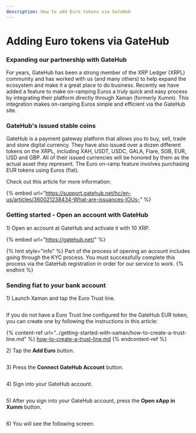 ```yaml
---
description: How to add Euro tokens via GateHub
---
```


# Adding Euro tokens via GateHub

### Expanding our partnership with GateHub

For years, GateHub has been a strong member of the XRP Ledger (XRPL) community and has worked with us (and many others) to help expand the ecosystem and make it a great place to do business. Recently we have added a feature to make on-ramping Euros a truly quick and easy process by integrating their platform directly through Xaman (formerly Xumm). This integration makes on-ramping Euros simple and efficient via the GateHub site.

### GateHub's issued stable coins

GateHub is a payment gateway platform that allows you to buy, sell, trade and store digital currency. They have also issued over a dozen different tokens on the XRPL, including XAH, USDT, USDC, GALA, Flare, SGB, EUR, USD and GBP. All of their issued currencies will be honored by them as the actual asset they represent.  The Euro on-ramp feature involves purchasing EUR tokens using Euros (fiat).

Check out this article for more information:

{% embed url="https://support.gatehub.net/hc/en-us/articles/360021238434-What-are-issuances-IOUs-" %}

### Getting started - Open an account with GateHub

1\) Open an account at GateHub and activate it with 10 XRP.  &#x20;

{% embed url="https://gatehub.net/" %}

{% hint style="info" %}
Part of the process of opening an account includes going through the KYC process. You must successfully complete this process via the GateHub registration in order for our service to work.
{% endhint %}

### Sending fiat to your bank account

1\) Launch Xaman and tap the Euro Trust line.

<figure><img src="../.gitbook/assets/image (1) (1) (1) (1) (1) (1) (1) (1) (1) (1) (1) (1) (1) (1) (1) (1) (1) (1) (1) (1) (1) (1) (1) (1) (1) (1) (1) (1) (1) (1).png" alt=""><figcaption></figcaption></figure>

If you do not have a Euro Trust line configured for the GateHub EUR token, you can create one by following the instructions in this article:

{% content-ref url="../getting-started-with-xaman/how-to-create-a-trust-line.md" %}
[how-to-create-a-trust-line.md](../getting-started-with-xaman/how-to-create-a-trust-line.md)
{% endcontent-ref %}



2\) Tap the **Add Euro** button.

<figure><img src="../.gitbook/assets/GateHub - Euro - 1.png" alt=""><figcaption></figcaption></figure>

3\) Press the **Connect GateHub Account** button.

<figure><img src="../.gitbook/assets/GateHub - Euro - 2.png" alt=""><figcaption></figcaption></figure>

4\) Sign into your GateHub account.

<figure><img src="../.gitbook/assets/GateHub - Euro - 3.png" alt=""><figcaption></figcaption></figure>

5\) After you sign into your GateHub account, press the **Open xApp in Xumm** button.

<figure><img src="../.gitbook/assets/GateHub - Euro - 4.png" alt=""><figcaption></figcaption></figure>

6\) You will see the following screen:

<figure><img src="../.gitbook/assets/GateHub - Euro - 5.png" alt=""><figcaption></figcaption></figure>

